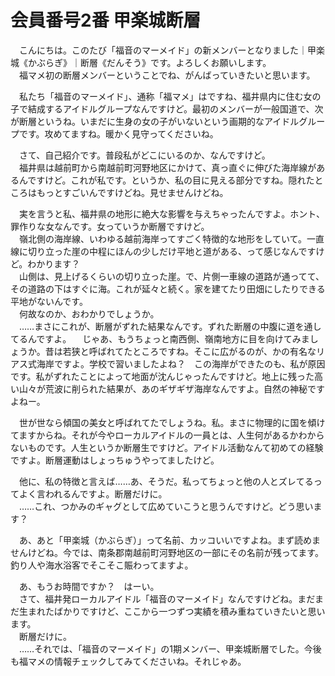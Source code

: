# 会員番号2番 甲楽城断層

　こんにちは。このたび「福音のマーメイド」の新メンバーとなりました｜甲楽城《かぶらぎ》｜断層《だんそう》です。よろしくお願いします。  
　福マメ初の断層メンバーということでね、がんばっていきたいと思います。

　私たち「福音のマーメイド」、通称「福マメ」はですね、福井県内に住む女の子で結成するアイドルグループなんですけど。最初のメンバーが一般国道で、次が断層というね。いまだに生身の女の子がいないという画期的なアイドルグループです。攻めてますね。暖かく見守ってくださいね。

　さて、自己紹介です。普段私がどこにいるのか、なんですけど。  
　福井県は越前町から南越前町河野地区にかけて、真っ直ぐに伸びた海岸線があるんですけど。これが私です。というか、私の目に見える部分ですね。隠れたところはもっとすごいんですけどね。見せませんけどね。

　実を言うと私、福井県の地形に絶大な影響を与えちゃったんですよ。ホント、罪作りな女なんです。女っていうか断層ですけど。  
　嶺北側の海岸線、いわゆる越前海岸ってすごく特徴的な地形をしていて。一直線に切り立った崖の中程にほんの少しだけ平地と道がある、って感じなんですけど。わかります？  
　山側は、見上げるくらいの切り立った崖。で、片側一車線の道路が通ってて、その道路の下はすぐに海。これが延々と続く。家を建てたり田畑にしたりできる平地がないんです。  
　何故なのか、おわかりでしょうか。  
　……まさにこれが、断層がずれた結果なんです。ずれた断層の中腹に道を通してるんですよ。
　じゃあ、もうちょっと南西側、嶺南地方に目を向けてみましょうか。昔は若狭と呼ばれてたところですね。そこに広がるのが、かの有名なリアス式海岸ですよ。学校で習いましたよね？　この海岸ができたのも、私が原因です。私がずれたことによって地面が沈んじゃったんですけど。地上に残った高い山々が荒波に削られた結果が、あのギザギザ海岸なんですよ。自然の神秘ですよねー。

　世が世なら傾国の美女と呼ばれてたでしょうね。私。まさに物理的に国を傾けてますからね。それが今やローカルアイドルの一員とは、人生何があるかわからないものです。人生というか断層生ですけど。アイドル活動なんて初めての経験ですよ。断層運動はしょっちゅうやってましたけど。

　他に、私の特徴と言えば……あ、そうだ。私ってちょっと他の人とズレてるってよく言われるんですよ。断層だけに。  
　……これ、つかみのギャグとして広めていこうと思うんですけど。どう思います？

　あ、あと「甲楽城（かぶらぎ）」って名前、カッコいいですよね。まず読めませんけどね。今では、南条郡南越前町河野地区の一部にその名前が残ってます。釣り人や海水浴客でそこそこ賑わってますよ。

　あ、もうお時間ですか？　はーい。  
　さて、福井発ローカルアイドル「福音のマーメイド」なんですけどね。まだまだ生まれたばかりですけど、ここから一つずつ実績を積み重ねていきたいと思います。  
　断層だけに。  
　……それでは、「福音のマーメイド」の1期メンバー、甲楽城断層でした。今後も福マメの情報チェックしてみてくださいね。それじゃあ。
　
